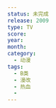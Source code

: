 ```yaml
---
status: 未完成
release: 2009
type: TV
score:
year:
month:
category:
  - 动漫
tags:
  - B类
  - 漫改
  - 热血
  - 
---
```


